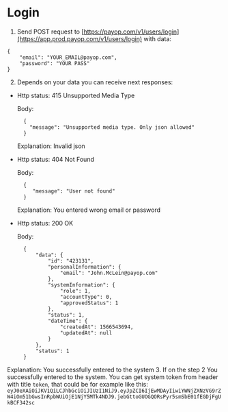 
# Login

1. Send POST request to [https://payop.com/v1/users/login](https://app.prod.payop.com/v1/users/login) with data:
```
{
	"email": "YOUR_EMAIL@payop.com",
	"password": "YOUR PASS"
}
```

2. Depends on your data you can receive next responses:
- Http status: 415 Unsupported Media Type

  Body: 
  ```
    {
      "message": "Unsupported media type. Only json allowed"
    }
  ```
  
  Explanation: Invalid json

- Http status: 404 Not Found

  Body: 
  ```
    {
       "message": "User not found"
    }
  ```
  
  Explanation: You entered wrong email or password

- Http status: 200 OK

  Body: 
  
  ```
    {
        "data": {
            "id": "423131",
            "personalInformation": {
                "email": "John.McLein@payop.com"
            },
            "systemInformation": {
                "role": 1,
                "accountType": 0,
                "approvedStatus": 1
            },
            "status": 1,
            "dateTime": {
                "createdAt": 1566543694,
                "updatedAt": null
            }
        },
        "status": 1
    }
  ```
Explanation: You successfully entered to the system
3. If on the step 2 You successfully entered to the system.
You can get system token from header with title `token`, that could be for example like this: `eyJ0eXAiOiJKV1QiLCJhbGciOiJIUzI1NiJ9.eyJpZCI6IjEwMDAyIiwiYWNjZXNzVG9rZW4iOm51bGwsInRpbWUiOjE1NjY5MTk4NDJ9.jebGttoGUOGQORsPyr5smSbE01fEGDjFgUkBCF342sc`